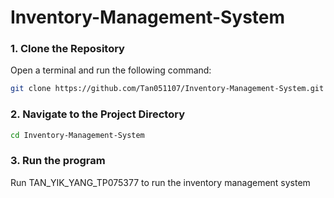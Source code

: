 # Inventory-Management-System

### 1. Clone the Repository

Open a terminal and run the following command:

```bash
git clone https://github.com/Tan051107/Inventory-Management-System.git
```

### 2. Navigate to the Project Directory

```bash
cd Inventory-Management-System
```

### 3. Run the program
Run TAN_YIK_YANG_TP075377 to run the inventory management system